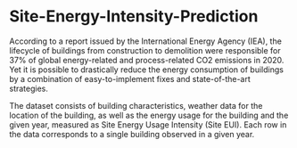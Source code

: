 # Site-Energy-Intensity-Prediction

According to a report issued by the International Energy Agency (IEA), the lifecycle of buildings from construction to demolition were responsible for 37% of global energy-related and process-related CO2 emissions in 2020. Yet it is possible to drastically reduce the energy consumption of buildings by a combination of easy-to-implement fixes and state-of-the-art strategies. 

The dataset consists of building characteristics, weather data for the location of the building, as well as the energy usage for the building and the given year, measured as Site Energy Usage Intensity (Site EUI). Each row in the data corresponds to a single building observed in a given year.
